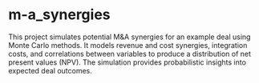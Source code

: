 # m-a_synergies
This project simulates potential M&amp;A synergies for an example deal using Monte Carlo methods. It models revenue and cost synergies, integration costs, and correlations between variables to produce a distribution of net present values (NPV). The simulation provides probabilistic insights into expected deal outcomes.
